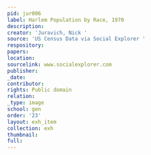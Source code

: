 ```yaml
---
pid: jur006
label: Harlem Population by Race, 1970
description:
creator: 'Juravich, Nick '
source: 'US Census Data via Social Explorer '
respository:
papers:
location:
sourcelink: www.socialexplorer.com
publisher:
_date:
contributor:
rights: Public domain
relation:
_type: image
school: gen
order: '23'
layout: exh_item
collection: exh
thumbnail:
full:
---
```

